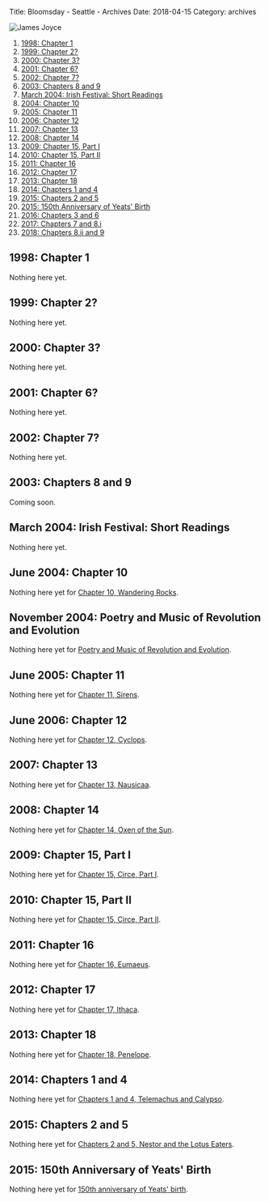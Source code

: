 Title: Bloomsday - Seattle - Archives
Date: 2018-04-15
Category: archives

![James Joyce]({filename}/images/jj2.jpg)

1.  [1998: Chapter 1](#1998)
2.  [1999: Chapter 2?](#1999)
3.  [2000: Chapter 3?](#2000)
4.  [2001: Chapter 6?](#2001)
5.  [2002: Chapter 7?](#2002)
6.  [2003: Chapters 8 and 9](#2003)
7.  [March 2004: Irish Festival: Short Readings](#2004-March)
8.  [2004: Chapter 10](#2004-Bloomsday)
9.  [2005: Chapter 11](#2005-Bloomsday)
10. [2006: Chapter 12](#2006-Bloomsday)
11. [2007: Chapter 13](#2007-Bloomsday)
12. [2008: Chapter 14](#2008-Bloomsday)
13. [2009: Chapter 15, Part I](#2009-Bloomsday)
14. [2010: Chapter 15, Part II](#2010-Bloomsday)
15. [2011: Chapter 16](#2011-Bloomsday)
16. [2012: Chapter 17](#2012-Bloomsday)
17. [2013: Chapter 18](#2013-Bloomsday)
18. [2014: Chapters 1 and 4](#2014-Bloomsday)
19. [2015: Chapters 2 and 5](#2015-Bloomsday)
20. [2015: 150th Anniversary of Yeats' Birth](2015-Yeats)
21. [2016: Chapters 3 and 6](#2016-Bloomsday)
22. [2017: Chapters 7 and 8.i](#2017-Bloomsday)
23. [2018: Chapters 8.ii and 9](#2018-Bloomsday)

1998: Chapter 1
---------------

Nothing here yet.

1999: Chapter 2?
----------------

Nothing here yet.

2000: Chapter 3?
----------------

Nothing here yet.

2001: Chapter 6?
----------------

Nothing here yet.

2002: Chapter 7?
----------------

Nothing here yet.

2003: Chapters 8 and 9
----------------------

Coming soon.

March 2004: Irish Festival: Short Readings
------------------------------------------

Nothing here yet.

June 2004: Chapter 10
---------------------

Nothing here yet for [Chapter 10, Wandering Rocks]({filename}Joyce/Bloomsday/2004.md).

November 2004: Poetry and Music of Revolution and Evolution
-----------------------------------------------------------

Nothing here yet for [Poetry and Music of Revolution and
Evolution]({filename}rEvolution.md).

June 2005: Chapter 11
---------------------

Nothing here yet for [Chapter 11, Sirens]({filename}Joyce/Bloomsday/2005.md).

June 2006: Chapter 12
---------------------

Nothing here yet for [Chapter 12, Cyclops]({filename}Joyce/Bloomsday/2006.md).

2007: Chapter 13
----------------

Nothing here yet for [Chapter 13, Nausicaa]({filename}Joyce/Bloomsday/2007.md).

2008: Chapter 14
----------------

Nothing here yet for [Chapter 14, Oxen of the Sun]({filename}Joyce/Bloomsday/2008.md).

2009: Chapter 15, Part I
------------------------

Nothing here yet for [Chapter 15, Circe, Part I]({filename}Joyce/Bloomsday/2009.md).

2010: Chapter 15, Part II
-------------------------

Nothing here yet for [Chapter 15, Circe, Part II]({filename}Joyce/Bloomsday/2010.md).

2011: Chapter 16
----------------

Nothing here yet for [Chapter 16, Eumaeus]({filename}Joyce/Bloomsday/2011.md).

2012: Chapter 17
----------------

Nothing here yet for [Chapter 17, Ithaca]({filename}Joyce/Bloomsday/2012.md).

2013: Chapter 18
----------------

Nothing here yet for [Chapter 18, Penelope]({filename}Joyce/Bloomsday/2013.md).

2014: Chapters 1 and 4
----------------------

Nothing here yet for [Chapters 1 and 4, Telemachus and Calypso]({filename}Joyce/Bloomsday/2014.md).

2015: Chapters 2 and 5
----------------------

Nothing here yet for [Chapters 2 and 5, Nestor and the Lotus Eaters]({filename}Joyce/Bloomsday/2015.md).

2015: 150th Anniversary of Yeats' Birth
---------------------------------------

Nothing here yet for [150th anniversary of Yeats' birth]({filename}Yeats/2015/150-reading.md).
